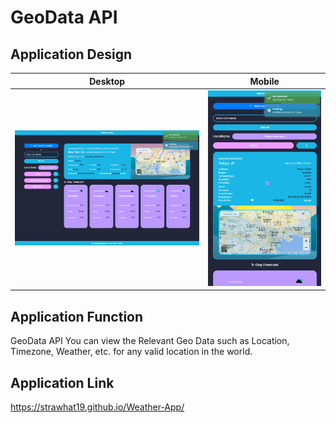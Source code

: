 # GeoData API
## Application Design
Desktop                    |                    Mobile
:-------------------------:|:-------------------------:
![GeoData API on Desktop](./assets/css/images/designs/GeoDataAPIDesktopNY.png)  |  ![GeoData API on Mobile](./assets/css/images/designs/GeoDataAPIMobileLoad.png)

## Application Function
GeoData API
You can view the Relevant Geo Data such as Location, Timezone, Weather, etc. for any valid location in the world.

## Application Link
https://strawhat19.github.io/Weather-App/